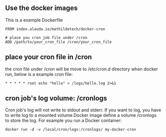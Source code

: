 ## Use the docker images

This is a example Dockerfile
```
FROM index.alauda.io/mathildetech/docker-cron

# place you cron job file under /cron
ADD /path/to/your_cron_file /cron/your_cron_file
```

## place your cron file in /cron
the cron file under /cron will be move to /etc/cron.d directory when docker run, below is a example cron file:
```
* * * * * root echo "hello" > /logs/hello.log 2>&1
```

## cron job's log volume: /cronlogs
Cron job's log will not write to stdout and stderr. If you want to log, you have to write log to a mounted volume.Docker image define a volume /cronlogs to store the log. For example you run a Docker container:

```
docker run -d -v /local/cron/logs:/cronlogs/ my-docker-cron
```
